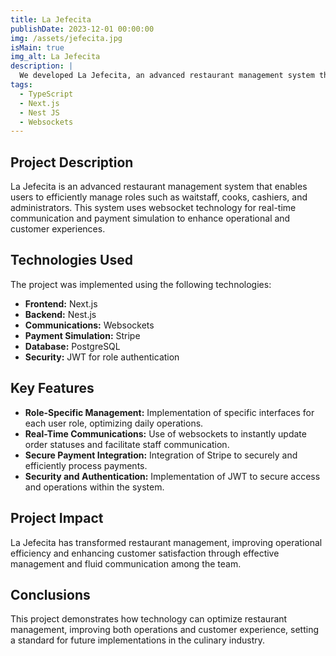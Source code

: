```yaml
---
title: La Jefecita 
publishDate: 2023-12-01 00:00:00
img: /assets/jefecita.jpg
isMain: true
img_alt: La Jefecita
description: |
  We developed La Jefecita, an advanced restaurant management system that optimizes daily operations. This system uses websocket technology for real-time communication and payment simulation to improve operational efficiency.
tags:
  - TypeScript
  - Next.js
  - Nest JS
  - Websockets
---
```


## Project Description
La Jefecita is an advanced restaurant management system that enables users to efficiently manage roles such as waitstaff, cooks, cashiers, and administrators. This system uses websocket technology for real-time communication and payment simulation to enhance operational and customer experiences.

## Technologies Used
The project was implemented using the following technologies:
- **Frontend:** Next.js
- **Backend:** Nest.js
- **Communications:** Websockets
- **Payment Simulation:** Stripe
- **Database:** PostgreSQL
- **Security:** JWT for role authentication

## Key Features
- **Role-Specific Management:** Implementation of specific interfaces for each user role, optimizing daily operations.
- **Real-Time Communications:** Use of websockets to instantly update order statuses and facilitate staff communication.
- **Secure Payment Integration:** Integration of Stripe to securely and efficiently process payments.
- **Security and Authentication:** Implementation of JWT to secure access and operations within the system.

## Project Impact
La Jefecita has transformed restaurant management, improving operational efficiency and enhancing customer satisfaction through effective management and fluid communication among the team.

## Conclusions
This project demonstrates how technology can optimize restaurant management, improving both operations and customer experience, setting a standard for future implementations in the culinary industry.

